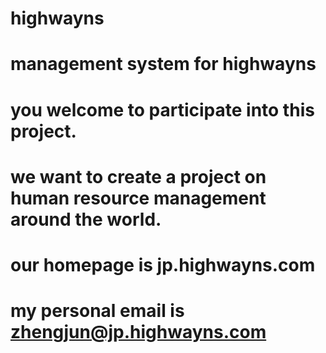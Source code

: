 # highwayns
# management system for highwayns
# you welcome to participate into this project.
# we want to create a project on human resource management around the world.
# our homepage is jp.highwayns.com
# my personal email is zhengjun@jp.highwayns.com
